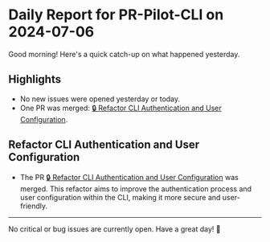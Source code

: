 # Daily Report for PR-Pilot-CLI on 2024-07-06

Good morning! Here's a quick catch-up on what happened yesterday.

## Highlights
- No new issues were opened yesterday or today.
- One PR was merged: [🔒 Refactor CLI Authentication and User Configuration](https://github.com/arc-eng/cli/pull/91).

## Refactor CLI Authentication and User Configuration
- The PR [🔒 Refactor CLI Authentication and User Configuration](https://github.com/arc-eng/cli/pull/91) was merged. This refactor aims to improve the authentication process and user configuration within the CLI, making it more secure and user-friendly.

---

No critical or bug issues are currently open. Have a great day! 🚀